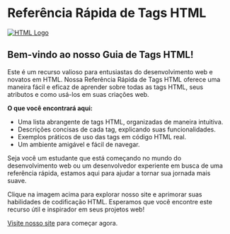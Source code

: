 # Referência Rápida de Tags HTML

[![HTML Logo](https://i.pinimg.com/originals/50/7d/88/507d8802a9c758369b52fd70d37b8eaf.png)](https://andrzip.github.io/tagshtml.io/)

## Bem-vindo ao nosso Guia de Tags HTML!

Este é um recurso valioso para entusiastas do desenvolvimento web e novatos em HTML. Nossa Referência Rápida de Tags HTML oferece uma maneira fácil e eficaz de aprender sobre todas as tags HTML, seus atributos e como usá-los em suas criações web.

**O que você encontrará aqui:**

- Uma lista abrangente de tags HTML, organizadas de maneira intuitiva.
- Descrições concisas de cada tag, explicando suas funcionalidades.
- Exemplos práticos de uso das tags em código HTML real.
- Um ambiente amigável e fácil de navegar.

Seja você um estudante que está começando no mundo do desenvolvimento web ou um desenvolvedor experiente em busca de uma referência rápida, estamos aqui para ajudar a tornar sua jornada mais suave.

Clique na imagem acima para explorar nosso site e aprimorar suas habilidades de codificação HTML. Esperamos que você encontre este recurso útil e inspirador em seus projetos web!

[Visite nosso site](SEU_LINK_AQUI) para começar agora.
